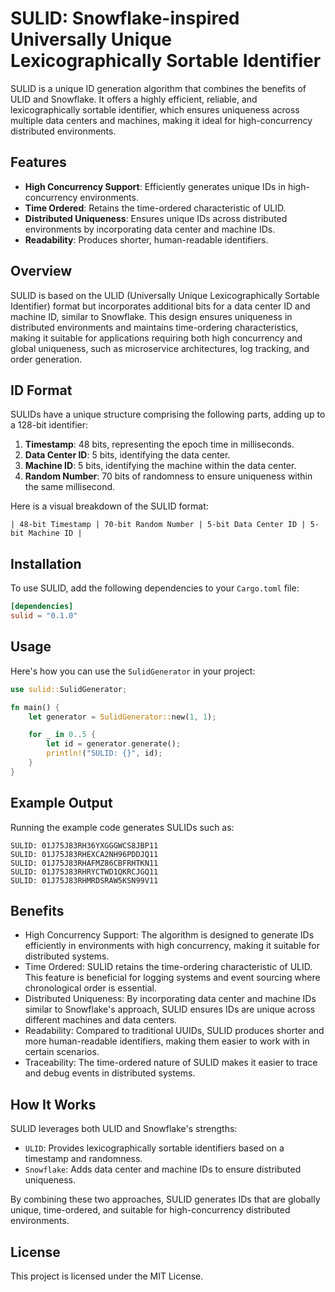 # SULID: Snowflake-inspired Universally Unique Lexicographically Sortable Identifier

SULID is a unique ID generation algorithm that combines the benefits of ULID and Snowflake. It offers a highly efficient, reliable, and lexicographically sortable identifier, which ensures uniqueness across multiple data centers and machines, making it ideal for high-concurrency distributed environments.

## Features

- **High Concurrency Support**: Efficiently generates unique IDs in high-concurrency environments.
- **Time Ordered**: Retains the time-ordered characteristic of ULID.
- **Distributed Uniqueness**: Ensures unique IDs across distributed environments by incorporating data center and machine IDs.
- **Readability**: Produces shorter, human-readable identifiers.

## Overview

SULID is based on the ULID (Universally Unique Lexicographically Sortable Identifier) format but incorporates additional bits for a data center ID and machine ID, similar to Snowflake. This design ensures uniqueness in distributed environments and maintains time-ordering characteristics, making it suitable for applications requiring both high concurrency and global uniqueness, such as microservice architectures, log tracking, and order generation.

## ID Format

SULIDs have a unique structure comprising the following parts, adding up to a 128-bit identifier:

1. **Timestamp**: 48 bits, representing the epoch time in milliseconds.
2. **Data Center ID**: 5 bits, identifying the data center.
3. **Machine ID**: 5 bits, identifying the machine within the data center.
4. **Random Number**: 70 bits of randomness to ensure uniqueness within the same millisecond.

Here is a visual breakdown of the SULID format:

```
| 48-bit Timestamp | 70-bit Random Number | 5-bit Data Center ID | 5-bit Machine ID |
```


## Installation

To use SULID, add the following dependencies to your `Cargo.toml` file:

```toml
[dependencies]
sulid = "0.1.0"
```

## Usage

Here's how you can use the `SulidGenerator` in your project:

```rust
use sulid::SulidGenerator;

fn main() {
    let generator = SulidGenerator::new(1, 1);

    for _ in 0..5 {
        let id = generator.generate();
        println!("SULID: {}", id);
    }
}
```

## Example Output

Running the example code generates SULIDs such as:

```
SULID: 01J75J83RH36YXGGGWCS8JBP11
SULID: 01J75J83RHEXCA2NH96PDDJQ11
SULID: 01J75J83RHAFMZ86CBFRHTKN11
SULID: 01J75J83RHRYCTWD1QKRCJGQ11
SULID: 01J75J83RHMRDSRAW5KSN99V11
```

## Benefits

- High Concurrency Support: The algorithm is designed to generate IDs efficiently in environments with high concurrency, making it suitable for distributed systems.
- Time Ordered: SULID retains the time-ordering characteristic of ULID. This feature is beneficial for logging systems and event sourcing where chronological order is essential.
- Distributed Uniqueness: By incorporating data center and machine IDs similar to Snowflake's approach, SULID ensures IDs are unique across different machines and data centers.
- Readability: Compared to traditional UUIDs, SULID produces shorter and more human-readable identifiers, making them easier to work with in certain scenarios.
- Traceability: The time-ordered nature of SULID makes it easier to trace and debug events in distributed systems.

## How It Works

SULID leverages both ULID and Snowflake's strengths:
- `ULID`: Provides lexicographically sortable identifiers based on a timestamp and randomness.
- `Snowflake`: Adds data center and machine IDs to ensure distributed uniqueness.

By combining these two approaches, SULID generates IDs that are globally unique, time-ordered, and suitable for high-concurrency distributed environments.

## License

This project is licensed under the MIT License.
